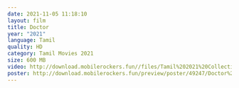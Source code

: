 ```yaml
---
date: 2021-11-05 11:18:10
layout: film
title: Doctor
year: "2021"
language: Tamil
quality: HD
category: Tamil Movies 2021
size: 600 MB
video: http://download.mobilerockers.fun//files/Tamil%202021%20Collection/Doctor%20(2021)/Doctor%20(2021)%20Full%20Movies/Doctor%20(2021)%20HDRip/Doctor%20(2021)%20HDRip%20Single%20Part.mp4
poster: http://download.mobilerockers.fun/preview/poster/49247/Doctor%20(2021).png
---
```

